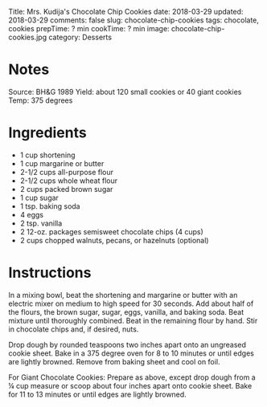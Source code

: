 Title: Mrs. Kudija's Chocolate Chip Cookies
date: 2018-03-29
updated: 2018-03-29
comments: false
slug: chocolate-chip-cookies
tags: chocolate, cookies
prepTime: ? min
cookTime: ? min
image: chocolate-chip-cookies.jpg
category: Desserts
<!-- status: draft -->

# Notes
Source:  BH&G 1989
Yield: about 120 small cookies or 40 giant cookies
Temp: 375 degrees

# Ingredients
- 1 cup shortening
- 1 cup margarine or butter
- 2-1/2 cups all-purpose flour
- 2-1/2 cups whole wheat flour
- 2 cups packed brown sugar
- 1 cup sugar
- 1 tsp. baking soda
- 4 eggs
- 2 tsp. vanilla
- 2 12-oz. packages semisweet chocolate chips (4 cups)
- 2 cups chopped walnuts, pecans, or hazelnuts (optional)


# Instructions
In a mixing bowl, beat the shortening and margarine or butter with an electric mixer on medium to high speed for 30 seconds.  Add about half of the flours, the brown sugar, sugar, eggs, vanilla, and baking soda.  Beat mixture until thoroughly combined.  Beat in the remaining flour by hand.  Stir in chocolate chips and, if desired, nuts.

Drop dough by rounded teaspoons two inches apart onto an ungreased cookie sheet.  Bake in a 375 degree oven for 8 to 10 minutes or until edges are lightly browned.  Remove from baking sheet and cool on foil.  

For Giant Chocolate Cookies:  Prepare as above, except drop dough from a ¼ cup measure or scoop about four inches apart onto cookie sheet.  Bake for 11 to 13 minutes or until edges are lightly browned.

